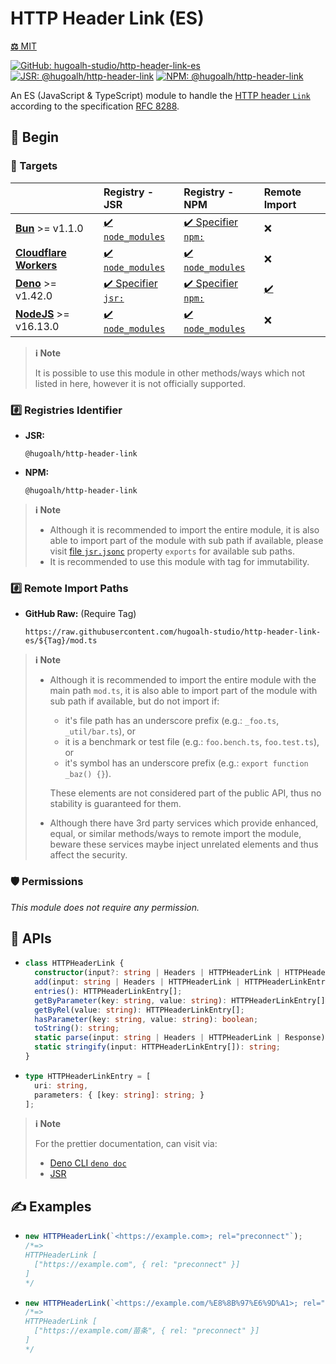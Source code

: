 # HTTP Header Link (ES)

[**⚖️** MIT](./LICENSE.md)

[![GitHub: hugoalh-studio/http-header-link-es](https://img.shields.io/github/v/release/hugoalh-studio/http-header-link-es?label=hugoalh-studio/http-header-link-es&labelColor=181717&logo=github&logoColor=ffffff&sort=semver&style=flat "GitHub: hugoalh-studio/http-header-link-es")](https://github.com/hugoalh-studio/http-header-link-es)
[![JSR: @hugoalh/http-header-link](https://img.shields.io/jsr/v/@hugoalh/http-header-link?label=@hugoalh/http-header-link&labelColor=F7DF1E&logo=jsr&logoColor=000000&style=flat "JSR: @hugoalh/http-header-link")](https://jsr.io/@hugoalh/http-header-link)
[![NPM: @hugoalh/http-header-link](https://img.shields.io/npm/v/@hugoalh/http-header-link?label=@hugoalh/http-header-link&labelColor=CB3837&logo=npm&logoColor=ffffff&style=flat "NPM: @hugoalh/http-header-link")](https://www.npmjs.com/package/@hugoalh/http-header-link)

An ES (JavaScript & TypeScript) module to handle the [HTTP header `Link`](https://developer.mozilla.org/en-US/docs/Web/HTTP/Headers/Link) according to the specification [RFC 8288](https://httpwg.org/specs/rfc8288.html#header).

## 🔰 Begin

### 🎯 Targets

|  | **Registry - JSR** | **Registry - NPM** | **Remote Import** |
|:--|:--|:--|:--|
| **[Bun](https://bun.sh/)** >= v1.1.0 | [✔️ `node_modules`](https://jsr.io/docs/npm-compatibility) | [✔️ Specifier `npm:`](https://bun.sh/docs/runtime/autoimport) | ❌ |
| **[Cloudflare Workers](https://workers.cloudflare.com/)** | [✔️ `node_modules`](https://jsr.io/docs/with/cloudflare-workers) | [✔️ `node_modules`](https://docs.npmjs.com/using-npm-packages-in-your-projects) | ❌ |
| **[Deno](https://deno.land/)** >= v1.42.0 | [✔️ Specifier `jsr:`](https://jsr.io/docs/with/deno) | [✔️ Specifier `npm:`](https://docs.deno.com/runtime/manual/node/npm_specifiers) | [✔️](https://docs.deno.com/runtime/manual/basics/modules/#remote-import) |
| **[NodeJS](https://nodejs.org/)** >= v16.13.0 | [✔️ `node_modules`](https://jsr.io/docs/with/node) | [✔️ `node_modules`](https://docs.npmjs.com/using-npm-packages-in-your-projects) | ❌ |

> **ℹ️ Note**
>
> It is possible to use this module in other methods/ways which not listed in here, however it is not officially supported.

### #️⃣ Registries Identifier

- **JSR:**
  ```
  @hugoalh/http-header-link
  ```
- **NPM:**
  ```
  @hugoalh/http-header-link
  ```

> **ℹ️ Note**
>
> - Although it is recommended to import the entire module, it is also able to import part of the module with sub path if available, please visit [file `jsr.jsonc`](./jsr.jsonc) property `exports` for available sub paths.
> - It is recommended to use this module with tag for immutability.

### #️⃣ Remote Import Paths

- **GitHub Raw:** (Require Tag)
  ```
  https://raw.githubusercontent.com/hugoalh-studio/http-header-link-es/${Tag}/mod.ts
  ```

> **ℹ️ Note**
>
> - Although it is recommended to import the entire module with the main path `mod.ts`, it is also able to import part of the module with sub path if available, but do not import if:
>
>   - it's file path has an underscore prefix (e.g.: `_foo.ts`, `_util/bar.ts`), or
>   - it is a benchmark or test file (e.g.: `foo.bench.ts`, `foo.test.ts`), or
>   - it's symbol has an underscore prefix (e.g.: `export function _baz() {}`).
>
>   These elements are not considered part of the public API, thus no stability is guaranteed for them.
> - Although there have 3rd party services which provide enhanced, equal, or similar methods/ways to remote import the module, beware these services maybe inject unrelated elements and thus affect the security.

### 🛡️ Permissions

*This module does not require any permission.*

## 🧩 APIs

- ```ts
  class HTTPHeaderLink {
    constructor(input?: string | Headers | HTTPHeaderLink | HTTPHeaderLinkEntry[] | Response): this;
    add(input: string | Headers | HTTPHeaderLink | HTTPHeaderLinkEntry[] | Response): this;
    entries(): HTTPHeaderLinkEntry[];
    getByParameter(key: string, value: string): HTTPHeaderLinkEntry[];
    getByRel(value: string): HTTPHeaderLinkEntry[];
    hasParameter(key: string, value: string): boolean;
    toString(): string;
    static parse(input: string | Headers | HTTPHeaderLink | Response): HTTPHeaderLink;
    static stringify(input: HTTPHeaderLinkEntry[]): string;
  }
  ```
- ```ts
  type HTTPHeaderLinkEntry = [
    uri: string,
    parameters: { [key: string]: string; }
  ];
  ```

> **ℹ️ Note**
>
> For the prettier documentation, can visit via:
>
> - [Deno CLI `deno doc`](https://deno.land/manual/tools/documentation_generator)
> - [JSR](https://jsr.io/@hugoalh/http-header-link)

## ✍️ Examples

- ```ts
  new HTTPHeaderLink(`<https://example.com>; rel="preconnect"`);
  /*=>
  HTTPHeaderLink [
    ["https://example.com", { rel: "preconnect" }]
  ]
  */
  ```
- ```ts
  new HTTPHeaderLink(`<https://example.com/%E8%8B%97%E6%9D%A1>; rel="preconnect"`);
  /*=>
  HTTPHeaderLink [
    ["https://example.com/苗条", { rel: "preconnect" }]
  ]
  */
  ```
